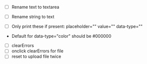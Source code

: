 - [ ] Rename text to textarea
- [ ] Rename string to text

- [ ] Only print these if present:
  placeholder=""
  value=""
  data-type=""

- Default for data-type="color" should be #000000

- [ ] clearErrors
- [ ] onclick clearErrors for file
- [ ] reset to upload file twice